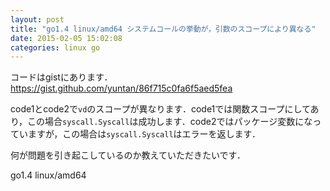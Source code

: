 ```yaml
---
layout: post
title: "go1.4 linux/amd64 システムコールの挙動が，引数のスコープにより異なる"
date: 2015-02-05 15:02:08
categories: linux go
---
```

<p>コードはgistにあります．<br>
<a href="https://gist.github.com/yuntan/86f715c0fa6f5aed5fea" rel="nofollow">https://gist.github.com/yuntan/86f715c0fa6f5aed5fea</a></p>

<p>code1とcode2で<code>vd</code>のスコープが異なります．code1では関数スコープにしてあり，この場合<code>syscall.Syscall</code>は成功します．code2ではパッケージ変数になっていますが，この場合は<code>syscall.Syscall</code>はエラーを返します．</p>

<p>何が問題を引き起こしているのか教えていただきたいです．</p>

<p>go1.4 linux/amd64 </p>
